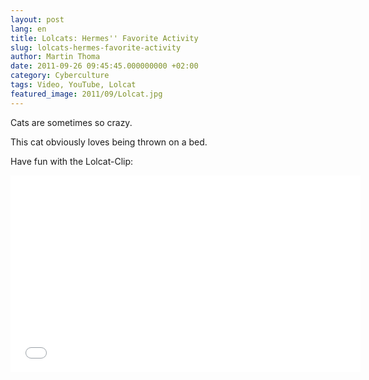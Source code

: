 ```yaml
---
layout: post
lang: en
title: Lolcats: Hermes'' Favorite Activity
slug: lolcats-hermes-favorite-activity
author: Martin Thoma
date: 2011-09-26 09:45:45.000000000 +02:00
category: Cyberculture
tags: Video, YouTube, Lolcat
featured_image: 2011/09/Lolcat.jpg
---
```

Cats are sometimes so crazy.

This cat obviously loves being thrown on a bed.

Have fun with the Lolcat-Clip:

<iframe width="560" height="315" src="//www.youtube.com/embed/kYSoy71ib7A?rel=0" frameborder="0" allowfullscreen></iframe>
